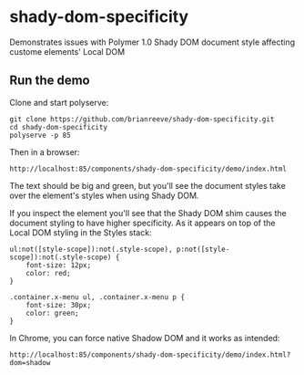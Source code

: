 # shady-dom-specificity
Demonstrates issues with Polymer 1.0 Shady DOM document style affecting custome elements' Local DOM

## Run the demo

Clone and start polyserve:

    git clone https://github.com/brianreeve/shady-dom-specificity.git
    cd shady-dom-specificity
    polyserve -p 85

Then in a browser:

    http://localhost:85/components/shady-dom-specificity/demo/index.html

The text should be big and green, but you'll see the document styles take over the element's styles when using Shady DOM.

If you inspect the element you'll see that the Shady DOM shim causes the document styling to have higher specificity. As it appears on top of the Local DOM styling in the Styles stack:

    ul:not([style-scope]):not(.style-scope), p:not([style-scope]):not(.style-scope) {
    	font-size: 12px;
    	color: red;
    }

    .container.x-menu ul, .container.x-menu p {
    	font-size: 30px;
    	color: green;
    }

In Chrome, you can force native Shadow DOM and it works as intended:

    http://localhost:85/components/shady-dom-specificity/demo/index.html?dom=shadow
